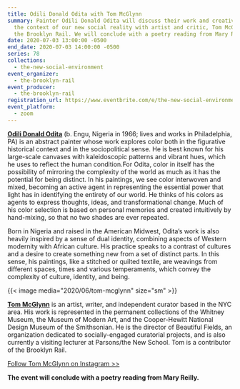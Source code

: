 ```yaml
---
title: Odili Donald Odita with Tom McGlynn
summary: Painter Odili Donald Odita will discuss their work and creative life in
  the context of our new social reality with artist and critic, Tom McGlynn of
  the Brooklyn Rail. We will conclude with a poetry reading from Mary Reilly.
date: 2020-07-03 13:00:00 -0500
end_date: 2020-07-03 14:00:00 -0500
series: 78
collections:
  - the-new-social-environment
event_organizer:
  - the-brooklyn-rail
event_producer:
  - the-brooklyn-rail
registration_url: https://www.eventbrite.com/e/the-new-social-environment-78-odili-donald-odita-tickets-111191051428
event_platform:
  - zoom
---
```

**[Odili Donald Odita](https://jackshainman.com/artists/odili_donald_odita)** (b. Engu, Nigeria in 1966; lives and works in Philadelphia, PA) is an abstract painter whose work explores color both in the figurative historical context and in the sociopolitical sense. He is best known for his large-scale canvases with kaleidoscopic patterns and vibrant hues, which he uses to reflect the human condition.For Odita, color in itself has the possibility of mirroring the complexity of the world as much as it has the potential for being distinct. In his paintings, we see color interwoven and mixed, becoming an active agent in representing the essential power that light has in identifying the entirety of our world. He thinks of his colors as agents to express thoughts, ideas, and transformational change. Much of his color selection is based on personal memories and created intuitively by hand-mixing, so that no two shades are ever repeated.

Born in Nigeria and raised in the American Midwest, Odita’s work is also heavily inspired by a sense of dual identity, combining aspects of Western modernity with African culture. His practice speaks to a contrast of cultures and a desire to create something new from a set of distinct parts. In this sense, his paintings, like a stitched or quilted textile, are weavings from different spaces, times and various temperaments, which convey the complexity of culture, identity, and being.

{{< image media="2020/06/tom-mcglynn" size="sm" >}}

**[Tom McGlynn](www.tommcglynnart.com)** is an artist, writer, and independent curator based in the NYC area. His work is represented in the permanent collections of the Whitney Museum, the Museum of Modern Art, and the Cooper-Hewitt National Design Museum of the Smithsonian. He is the director of Beautiful Fields, an organization dedicated to socially-engaged curatorial projects, and is also currently a visiting lecturer at Parsons/the New School. Tom is a contributor of the Brooklyn Rail.

[Follow Tom McGlynn on Instagram >>](https://www.instagram.com/tom_mcglynn/)

**The event will conclude with a poetry reading from Mary Reilly.**